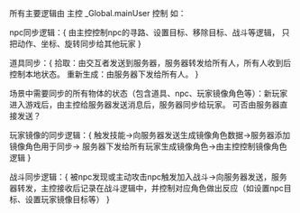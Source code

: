 
所有主要逻辑由 主控 _Global.mainUser  控制
如：


npc同步逻辑：{
    由主控控制npc的寻路、设置目标、移除目标、战斗等逻辑，
    只把动作、坐标、旋转同步给其他玩家
}

道具同步：{
    拾取：由交互者发送到服务器，服务器转发给所有人，所有人收到后控制本地状态。
    重新生成：由服务器下发给所有人。
}

场景中需要同步的所有物体的状态（包含道具、npc、玩家镜像角色等）：新玩家进入游戏后，由主控给服务器发送消息后，服务器同步给玩家。 可否由服务器直接发送？

玩家镜像的同步逻辑：{
    触发技能->向服务器发送生成镜像角色数据->服务器添加镜像角色用于同步->
    服务器下发给所有玩家生成镜像角色->由主控控制镜像角色逻辑
}

战斗同步逻辑：{
    被npc发现或主动攻击npc触发加入战斗->向服务器发送，服务器转发，主控接收后记录在战斗逻辑中，并控制对应角色做出反应（如设置npc目标、设置玩家镜像目标等）
}